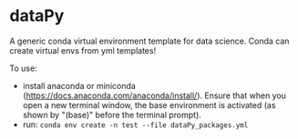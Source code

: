 # dataPy
A generic conda virtual environment template for data science. Conda can create virtual envs from yml templates!

To use:
* install anaconda or miniconda (https://docs.anaconda.com/anaconda/install/). Ensure that when you open a new terminal window, the base environment is activated (as shown by "(base)" before the terminal prompt). 
* run: `conda env create -n test --file dataPy_packages.yml`
